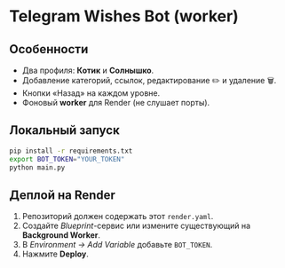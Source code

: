 
# Telegram Wishes Bot (worker)

## Особенности
* Два профиля: **Котик** и **Солнышко**.
* Добавление категорий, ссылок, редактирование ✏️ и удаление 🗑️.
* Кнопки «Назад» на каждом уровне.
* Фоновый **worker** для Render (не слушает порты).

## Локальный запуск
```bash
pip install -r requirements.txt
export BOT_TOKEN="YOUR_TOKEN"
python main.py
```

## Деплой на Render
1. Репозиторий должен содержать этот `render.yaml`.
2. Создайте *Blueprint*-сервис или измените существующий на **Background Worker**.
3. В *Environment → Add Variable* добавьте `BOT_TOKEN`.
4. Нажмите **Deploy**.
